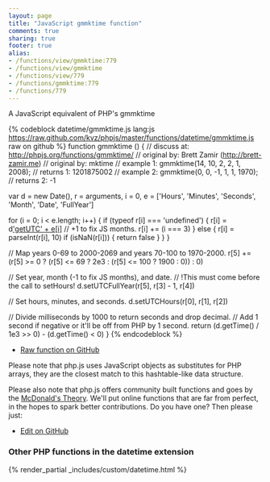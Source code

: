 ```yaml
---
layout: page
title: "JavaScript gmmktime function"
comments: true
sharing: true
footer: true
alias:
- /functions/view/gmmktime:779
- /functions/view/gmmktime
- /functions/view/779
- /functions/gmmktime:779
- /functions/779
---
```

<!-- Generated by Rakefile:build -->
A JavaScript equivalent of PHP's gmmktime

{% codeblock datetime/gmmktime.js lang:js https://raw.github.com/kvz/phpjs/master/functions/datetime/gmmktime.js raw on github %}
function gmmktime () {
  //  discuss at: http://phpjs.org/functions/gmmktime/
  // original by: Brett Zamir (http://brett-zamir.me)
  // original by: mktime
  //   example 1: gmmktime(14, 10, 2, 2, 1, 2008);
  //   returns 1: 1201875002
  //   example 2: gmmktime(0, 0, -1, 1, 1, 1970);
  //   returns 2: -1

  var d = new Date(),
    r = arguments,
    i = 0,
    e = ['Hours', 'Minutes', 'Seconds', 'Month', 'Date', 'FullYear']

  for (i = 0; i < e.length; i++) {
    if (typeof r[i] === 'undefined') {
      r[i] = d['getUTC' + e[i]]()
      // +1 to fix JS months.
      r[i] += (i === 3)
    } else {
      r[i] = parseInt(r[i], 10)
      if (isNaN(r[i])) {
        return false
      }
    }
  }

  // Map years 0-69 to 2000-2069 and years 70-100 to 1970-2000.
  r[5] += (r[5] >= 0 ? (r[5] <= 69 ? 2e3 : (r[5] <= 100 ? 1900 : 0)) : 0)

  // Set year, month (-1 to fix JS months), and date.
  // !This must come before the call to setHours!
  d.setUTCFullYear(r[5], r[3] - 1, r[4])

  // Set hours, minutes, and seconds.
  d.setUTCHours(r[0], r[1], r[2])

  // Divide milliseconds by 1000 to return seconds and drop decimal.
  // Add 1 second if negative or it'll be off from PHP by 1 second.
  return (d.getTime() / 1e3 >> 0) - (d.getTime() < 0)
}
{% endcodeblock %}

 - [Raw function on GitHub](https://github.com/kvz/phpjs/blob/master/functions/datetime/gmmktime.js)

Please note that php.js uses JavaScript objects as substitutes for PHP arrays, they are 
the closest match to this hashtable-like data structure. 

Please also note that php.js offers community built functions and goes by the 
[McDonald's Theory](https://medium.com/what-i-learned-building/9216e1c9da7d). We'll put online 
functions that are far from perfect, in the hopes to spark better contributions. 
Do you have one? Then please just: 

 - [Edit on GitHub](https://github.com/kvz/phpjs/edit/master/functions/datetime/gmmktime.js)


### Other PHP functions in the datetime extension
{% render_partial _includes/custom/datetime.html %}
